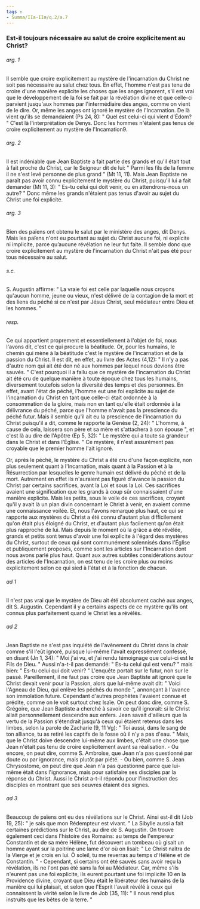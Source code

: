 ```yaml
---
tags : 
- Summa/IIa-IIæ/q.2/a.7
---
```


### Est-il toujours nécessaire au salut de croire explicitement au Christ?

###### arg. 1
Il semble que croire explicitement au mystère de l'incarnation du Christ ne soit pas nécessaire au salut chez tous. En effet, l'homme n'est pas tenu de croire d'une manière explicite les choses que les anges ignorent, s'il est vrai que le développement de la foi se fait par la révélation divine et que celle-ci parvient jusqu'aux hommes par l'intermédiaire des anges, comme on vient de le dire. Or, même les anges ont ignoré le mystère de l'Incarnation. De là vient qu'ils se demandaient (Ps 24, 8): " Quel est celui-ci qui vient d'Édom? " C'est là l'interprétation de Denys. Donc les hommes n'étaient pas tenus de croire explicitement au mystère de l'Incamation9. 

###### arg. 2
Il est indéniable que Jean Baptiste a fait partie des grands et qu'il était tout à fait proche du Christ, car le Seigneur dit de lui: " Parmi les fils de la femme il ne s'est levé personne de plus grand " (Mt 11, 11). Mais Jean Baptiste ne paraît pas avoir connu explicitement le mystère du Christ, puisqu'il lui a fait demander (Mt 11, 3): " Es-tu celui qui doit venir, ou en attendrons-nous un autre? " Donc même les grands n'étaient pas tenus d'avoir au sujet du Christ une foi explicite. 

###### arg. 3
Bien des païens ont obtenu le salut par le ministère des anges, dit Denys. Mais les païens n'ont eu pourtant au sujet du Christ aucune foi, ni explicite ni implicite, parce qu’aucune révélation ne leur fut faite. Il semble donc que croire explicitement au mystère de l'incarnation du Christ n'ait pas été pour tous nécessaire au salut. 

###### s.c.
S. Augustin affirme: " La vraie foi est celle par laquelle nous croyons qu'aucun homme, jeune ou vieux, n'est délivré de la contagion de la mort et des liens du péché si ce n'est par Jésus Christ, seul médiateur entre Dieu et les hommes. " 

###### resp.
Ce qui appartient proprement et essentiellement à l'objet de foi, nous l'avons dit, c'est ce qui procure la béatitude. Or, pour les humains, le chemin qui mène à la béatitude c'est le mystère de l'incarnation et de la passion du Christ. Il est dit, en effet, au livre des Actes (4,12): " Il n'y a pas d'autre nom qui ait été don né aux hommes par lequel nous devions être sauvés. " C'est pourquoi il a fallu que ce mystère de l'incarnation du Christ ait été cru de quelque manière à toute époque chez tous les humains, diversement toutefois selon la diversité des temps et des personnes. En effet, avant l'état de péché, l'homme eut une foi explicite au sujet de l'incarnation du Christ en tant que celle-ci était ordonnée à la consommation de la gloire, mais non en tant qu'elle était ordonnée à la délivrance du péché, parce que l'homme n'avait pas la prescience du péché futur. Mais il semble qu'il ait eu la prescience de l'incarnation du Christ puisqu'il a dit, comme le rapporte la Genèse (2, 24): " L'homme, à cause de cela, laissera son père et sa mère et s'attachera à son épouse ", et c'est là au dire de l'Apôtre (Ep 5, 32): " Le mystère qui a toute sa grandeur dans le Christ et dans l'Église. " Ce mystère, il n'est assurément pas croyable que le premier homme l'ait ignoré. 

Or, après le péché, le mystère du Christ a été cru d'une façon explicite, non plus seulement quant à l'Incarnation, mais quant à la Passion et à la Résurrection par lesquelles le genre humain est délivré du péché et de la mort. Autrement en effet ils n'auraient pas figuré d'avance la passion du Christ par certains sacrifices, avant la Loi et sous la Loi. Ces sacrifices avaient une signification que les grands à coup sûr connaissaient d'une manière explicite. Mais les petits, sous le voile de ces sacrifices, croyant qu'il y avait là un plan divin concernant le Christ à venir, en avaient comme une connaissance voilée. Et, nous l'avons remarqué plus haut, ce qui se rapporte aux mystères du Christ a été connu d'autant plus difficilement qu'on était plus éloigné du Christ, et d'autant plus facilement qu'on était plus rapproché de lui. Mais depuis le moment où la grâce a été révélée, grands et petits sont tenus d'avoir une foi explicite à l'égard des mystères du Christ, surtout de ceux qui sont communément solennisés dans l'Église et publiquement proposés, comme sont les articles sur l'Incarnation dont nous avons parlé plus haut. Quant aux autres subtiles considérations autour des articles de l'Incarnation, on est tenu de les croire plus ou moins explicitement selon ce qui sied à l'état et à la fonction de chacun. 

###### ad 1
Il n'est pas vrai que le mystère de Dieu ait été absolument caché aux anges, dit S. Augustin. Cependant il y a certains aspects de ce mystère qu'ils ont connus plus parfaitement quand le Christ les a révélés. 

###### ad 2
Jean Baptiste ne s'est pas inquiété de l'avènement du Christ dans la chair comme s'il l'eût ignoré, puisque lui-même l'avait expressément confessé, en disant (Jn 1, 34): " Moi j'ai vu, et j'ai rendu témoignage que celui-ci est le Fils de Dieu. " Aussi n'a-t-il pas demandé: " Es-tu celui qui est venu? " mais bien: " Es-tu celui qui doit venir? " L'enquête portait sur le futur, non sur le passé. Pareillement, il ne faut pas croire que Jean Baptiste ait ignoré que le Christ devait venir pour la Passion, alors que lui-même avait dit: " Voici l'Agneau de Dieu, qui enlève les péchés du monde ", annonçant à l'avance son immolation future. Cependant d'autres prophètes l'avaient connue et prédite, comme on le voit surtout chez Isaïe. On peut donc dire, comme S. Grégoire, que Jean Baptiste a cherché à savoir ce qu'il ignorait: si le Christ allait personnellement descendre aux enfers. Jean savait d'ailleurs que la vertu de la Passion s'étendrait jusqu'à ceux qui étaient retenus dans les limbes, selon la parole de Zacharie (9, 11 Vg): " Toi aussi, dans le sang de ton alliance, tu as retiré les captifs de la fosse où il n'y a pas d'eau. " Mais, que le Christ doive descendre lui-même aux limbes, c'était une chose que Jean n'était pas tenu de croire explicitement avant sa réalisation. - Ou encore, on peut dire, comme S. Ambroise, que Jean n'a pas questionné par doute ou par ignorance, mais plutôt par piété. - Ou bien, comme S. Jean Chrysostome, on peut dire que Jean n'a pas questionné parce que lui-même était dans l'ignorance, mais pour satisfaire ses disciples par la réponse du Christ. Aussi le Christ a-t-il répondu pour l'instruction des disciples en montrant que ses oeuvres étaient des signes. 

###### ad 3
Beaucoup de païens ont eu des révélations sur le Christ. Ainsi est-il dit (Job 19, 25): " je sais que mon Rédempteur est vivant. " La Sibylle aussi a fait certaines prédictions sur le Christ, au dire de S. Augustin. On trouve également ceci dans l'histoire des Romains: au temps de l'empereur Constantin et de sa mère Hélène, fut découvert un tombeau où gisait un homme ayant sur la poitrine une lame d'or où on lisait: " Le Christ naîtra de la Vierge et je crois en lui. Ô soleil, tu me reverras au temps d'Hélène et de Constantin. " - Cependant, si certains ont été sauvés sans avoir reçu la révélation, ils ne l'ont pas été sans la foi au Médiateur. Car, même s'ils n'eurent pas une foi explicite, ils eurent pourtant une foi implicite 10 en la Providence divine, croyant que Dieu était le libérateur des humains de la manière qui lui plaisait, et selon que l'Esprit l'avait révélé à ceux qui connaissent la vérité selon le livre de Job (35, 11): " Il nous rend plus instruits que les bêtes de la terre. " 

